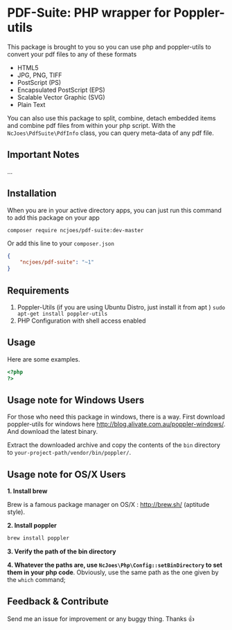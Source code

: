 # PDF-Suite: PHP wrapper for Poppler-utils

This package is brought to you so you can use php and poppler-utils to convert your pdf files to any of these formats

*   HTML5
*   JPG, PNG, TIFF
*   PostScript (PS)
*   Encapsulated PostScript (EPS)
*   Scalable Vector Graphic (SVG)
*   Plain Text

You can also use this package to split, combine, detach embedded items and combine pdf files from within your php script.
With the `NcJoes\PdfSuite\PdfInfo` class, you can query meta-data of any pdf file.

## Important Notes

...

## Installation

When you are in your active directory apps, you can just run this command to add this package on your app

```shell
composer require ncjoes/pdf-suite:dev-master
```

Or add this line to your `composer.json`

```json
{
	"ncjoes/pdf-suite": "~1"
}
```

## Requirements
1. Poppler-Utils (if you are using Ubuntu Distro, just install it from apt )
	`sudo apt-get install poppler-utils`
2. PHP Configuration with shell access enabled

## Usage

Here are some examples.

```php
<?php
?>
```

## Usage note for Windows Users
For those who need this package in windows, there is a way. First download poppler-utils for windows here <http://blog.alivate.com.au/poppler-windows/>. 
And download the latest binary.

Extract the downloaded archive and copy the contents of the `bin` directory to `your-project-path/vendor/bin/poppler/`.

## Usage note for OS/X Users

**1. Install brew**

Brew is a famous package manager on OS/X : http://brew.sh/ (aptitude style).

**2. Install poppler**

```bash
brew install poppler
```

**3. Verify the path of the bin directory**

**4. Whatever the paths are, use ```NcJoes\Php\Config::setBinDirectory``` to set them in your php code**.
Obviously, use the same path as the one given by the ```which``` command;

## Feedback & Contribute

Send me an issue for improvement or any buggy thing. Thanks :+1:
